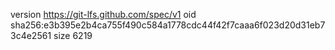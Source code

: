 version https://git-lfs.github.com/spec/v1
oid sha256:e3b395e2b4ca755f490c584a1778cdc44f42f7caaa6f023d20d31eb73c4e2561
size 6219
